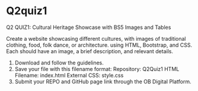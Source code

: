 # Q2quiz1
Q2 QUIZ1: Cultural Heritage Showcase with BS5 Images and Tables

Create a website showcasing different cultures, with images of traditional clothing, food, folk dance, or architecture. using HTML, Bootstrap, and CSS. Each should have an image, a brief description, and relevant details.

1. Download and follow the guidelines.
2. Save your file with this filename format:
      Repository: Q2Quiz1
      HTML Filename: index.html
      External CSS: style.css
3. Submit your REPO and GitHub page link through the OB Digital Platform.


